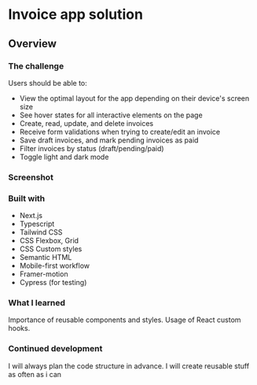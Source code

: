 # Invoice app solution

## Overview

### The challenge

Users should be able to:

- View the optimal layout for the app depending on their device's screen size
- See hover states for all interactive elements on the page
- Create, read, update, and delete invoices
- Receive form validations when trying to create/edit an invoice
- Save draft invoices, and mark pending invoices as paid
- Filter invoices by status (draft/pending/paid)
- Toggle light and dark mode

### Screenshot

### Built with

- Next.js
- Typescript
- Tailwind CSS
- CSS Flexbox, Grid
- CSS Custom styles
- Semantic HTML
- Mobile-first workflow
- Framer-motion
- Cypress (for testing)

### What I learned

Importance of reusable components and styles.
Usage of React custom hooks.


### Continued development

I will always plan the code structure in advance.
I will create reusable stuff as often as i can
